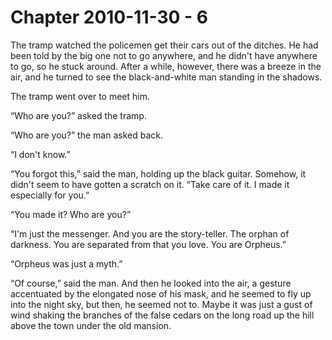 # Chapter 2010-11-30 - 6

The tramp watched the policemen get their cars out of the ditches.  He had been
told by the big one not to go anywhere, and he didn't have anywhere to go, so he
stuck around.  After a while, however, there was a breeze in the air, and he turned
to see the black-and-white man standing in the shadows.

The tramp went over to meet him.

“Who are you?” asked the tramp.

“Who are you?” the man asked back.

“I don't know.”

“You forgot this,” said the man, holding up the black guitar.  Somehow, it didn't seem
to have gotten a scratch on it.  “Take care of it. I made it especially for you.”

“You made it?  Who are you?”

“I'm just the messenger.  And you are the story-teller.  The orphan of darkness.  You
are separated from that you love. You are Orpheus.”

“Orpheus was just a myth.”

“Of course,” said the man.  And then he looked into the air, a gesture accentuated
by the elongated nose of his mask, and he seemed to fly up into the night sky, but
then, he seemed not to.  Maybe it was just a gust of wind shaking the branches of
the false cedars on the long road up the hill above the town under the old mansion.


